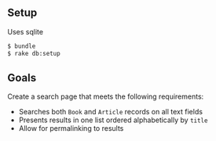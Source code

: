 ## Setup

Uses sqlite

```bash
$ bundle
$ rake db:setup
```

## Goals

Create a search page that meets the following requirements:

* Searches both `Book` and `Article` records on all text fields
* Presents results in one list ordered alphabetically by `title`
* Allow for permalinking to results
